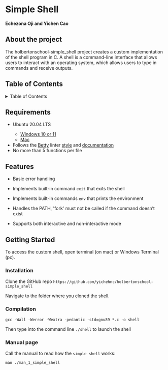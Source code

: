 # Simple Shell

**Echezona Oji and Yichen Cao**


## About the project
The holbertonschool-simple_shell project creates a custom implementation of the shell program in C. A shell is a command-line interface that allows users to interact with an operating system, which allows users to type in commands and receive outputs.

## Table of Contents
<details>
	<summary>Table of Contents</summary>
	<ul>
	<li>
	<a href="#requirements">Requirements</a>
	</li>
	<li>
	<a href="#repository-contents">Repository Contents</a>
	</li>
	<li>
	<a href="#features">Features</a>
	</li>
	<li>
	<a href="#getting-started">Getting Started</a>
			<ul>
			<li><a href="#installation">Installation</a></li>
			<li><a href="#installation">Compilation</a></li>
			<li><a href="#manual-page">Manual Page</a></li>
			</ul>
	</li>
	<li>
	<a href="#usage">Usage</a>
	<ul>
	<li><a href="#Examples-of-commands">Examples of commands</a></li>
	<li><a href="#Flowchart">Flowchart</a></li>
	<li><a href="#interactive-mode">Interactive Mode</a></li>
	<li><a href="#non-interactive-mode">Non-interactive Mode</a></li>
	</ul>
	</li>
	<li>
	<a href="#authors">Authors</a>
	</li>
	</ul>
</details>

## Requirements

<ul>
<li>Ubuntu 20.04 LTS</li>
	<ul>
		<li><a href="https://ubuntu.com/tutorials/install-ubuntu-on-wsl2-on-windows-11-with-gui-support#1-		overview">Windows 10 or 11</a>
		<li><a href="https://ubuntu.com/download/desktop">Mac</a>
	</ul>
<li>Follows the <a href="https://github.com/alx-tools/Betty/wiki">Betty</a> linter <a href="https://github.com/hs-hq/Betty/blob/main/betty-style.pl">style</a> and <a href="https://github.com/hs-hq/Betty/blob/main/betty-doc.pl">documentation</a></li>
<li>No more than 5 functions per file</li>
</ul>

## Features

- Basic error handling

- Implements built-in command `exit` that exits the shell
- Implements built-in commands `env` that prints the environment

- Handles the PATH, 'fork' must not be called if the command doesn’t exist
- Supports both interactive and non-interactive mode

## Getting Started

To access the custom shell, open terminal (on mac) or Windows Terminal (pc).

### Installation

Clone the GitHub repo `https://github.com/yichehnc/holbertonschool-simple_shell`

Navigate to the folder where you cloned the shell.

### Compilation

```
gcc -Wall -Werror -Wextra -pedantic -std=gnu89 *.c -o shell
```

Then type into the command line  `./shell` to launch the shell

### Manual page

Call the manual to read how the `simple shell` works:

```
man ./man_1_simple_shell
```
